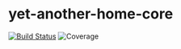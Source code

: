 # yet-another-home-core
[![Build Status](https://travis-ci.org/yet-another-smart-home/core.svg?branch=master)](https://travis-ci.org/yet-another-smart-home/core)
![Coverage]('./coverage.svg')
